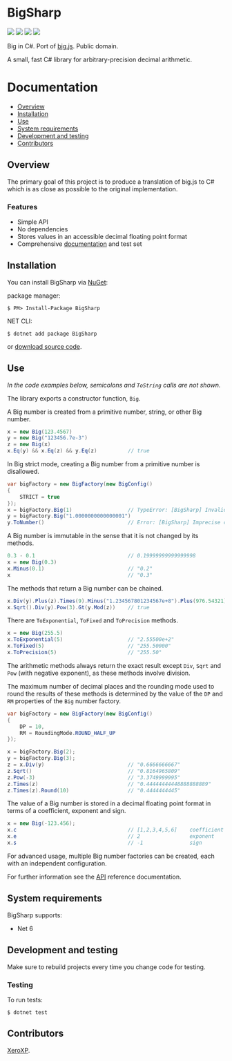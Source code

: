 BigSharp
============

![](https://img.shields.io/nuget/v/BigSharp)
![](https://img.shields.io/nuget/dt/BigSharp?color=laim)
![](https://img.shields.io/appveyor/build/XeroXP/bigsharp/master)
![](https://img.shields.io/appveyor/tests/XeroXP/bigsharp/master)

Big in C#. Port of [big.js](https://github.com/MikeMcl/big.js/). Public domain.

A small, fast C# library for arbitrary-precision decimal arithmetic.


Documentation
=============

* [Overview](#overview)
* [Installation](#installation)
* [Use](#use)
* [System requirements](#system-requirements)
* [Development and testing](#development-and-testing)
* [Contributors](#contributors)


Overview
--------

The primary goal of this project is to produce a translation of big.js to
C# which is as close as possible to the original implementation.

### Features

- Simple API
- No dependencies
- Stores values in an accessible decimal floating point format
- Comprehensive [documentation](../../wiki/) and test set


Installation
------------

You can install BigSharp via [NuGet](https://www.nuget.org/):

package manager:

    $ PM> Install-Package BigSharp

NET CLI:

	$ dotnet add package BigSharp

or [download source code](../../releases).


Use
-----

*In the code examples below, semicolons and `ToString` calls are not shown.*

The library exports a constructor function, `Big`.

A Big number is created from a primitive number, string, or other Big number.

```csharp
x = new Big(123.4567)
y = new Big("123456.7e-3")
z = new Big(x)
x.Eq(y) && x.Eq(z) && y.Eq(z)          // true
```

In Big strict mode, creating a Big number from a primitive number is disallowed.

```csharp
var bigFactory = new BigFactory(new BigConfig()
{
	STRICT = true
});
x = bigFactory.Big(1)                  // TypeError: [BigSharp] Invalid number
y = bigFactory.Big("1.0000000000000001")
y.ToNumber()                           // Error: [BigSharp] Imprecise conversion
```

A Big number is immutable in the sense that it is not changed by its methods.

```csharp
0.3 - 0.1                              // 0.19999999999999998
x = new Big(0.3)
x.Minus(0.1)                           // "0.2"
x                                      // "0.3"
```

The methods that return a Big number can be chained.

```csharp
x.Div(y).Plus(z).Times(9).Minus("1.234567801234567e+8").Plus(976.54321).Div("2598.11772")
x.Sqrt().Div(y).Pow(3).Gt(y.Mod(z))    // true
```

There are `ToExponential`, `ToFixed` and `ToPrecision` methods.

```csharp
x = new Big(255.5)
x.ToExponential(5)                     // "2.55500e+2"
x.ToFixed(5)                           // "255.50000"
x.ToPrecision(5)                       // "255.50"
```

The arithmetic methods always return the exact result except `Div`, `Sqrt` and `Pow`
(with negative exponent), as these methods involve division.

The maximum number of decimal places and the rounding mode used to round the results of these methods is determined by the value of the `DP` and `RM` properties of the `Big` number factory.

```csharp
var bigFactory = new BigFactory(new BigConfig()
{
	DP = 10,
	RM = RoundingMode.ROUND_HALF_UP
});

x = bigFactory.Big(2);
y = bigFactory.Big(3);
z = x.Div(y)                           // "0.6666666667"
z.Sqrt()                               // "0.8164965809"
z.Pow(-3)                              // "3.3749999995"
z.Times(z)                             // "0.44444444448888888889"
z.Times(z).Round(10)                   // "0.4444444445"
```

The value of a Big number is stored in a decimal floating point format in terms of a coefficient, exponent and sign.

```csharp
x = new Big(-123.456);
x.c                                    // [1,2,3,4,5,6]    coefficient (i.e. significand)
x.e                                    // 2                exponent
x.s                                    // -1               sign
```

For advanced usage, multiple Big number factories can be created, each with an independent configuration.

For further information see the [API](../../wiki/) reference documentation.


System requirements
-------------------

BigSharp supports:

* Net 6


Development and testing
------------------------

Make sure to rebuild projects every time you change code for testing.

### Testing

To run tests:

    $ dotnet test


Contributors
------------

[XeroXP](../../../).

